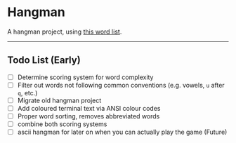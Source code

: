 # Hangman

A hangman project, using [this word list](https://github.com/dwyl/english-words).

---
## Todo List (Early)
 - [ ] Determine scoring system for word complexity
 - [ ] Filter out words not following common conventions (e.g. vowels, `u` after `q`, etc.)
 - [ ] Migrate old hangman project
 - [ ] Add coloured terminal text via ANSI colour codes
 - [ ] Proper word sorting, removes abbreviated words
 - [ ] combine both scoring systems
 - [ ] ascii hangman for later on when you can actually play the game (Future)